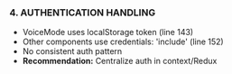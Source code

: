 ### 4. AUTHENTICATION HANDLING

- VoiceMode uses localStorage token (line 143)
- Other components use credentials: 'include' (line 152)
- No consistent auth pattern
- **Recommendation:** Centralize auth in context/Redux
